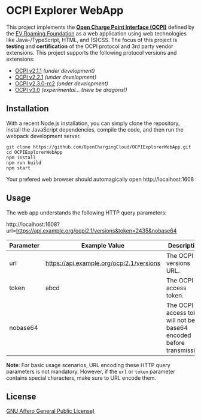 # OCPI Explorer WebApp

This project implements the [**Open Charge Point Interface (OCPI)**](https://github.com/ocpi/ocpi) defined by the [EV Roaming Foundation](https://evroaming.org) as a web application using web technologies like Java-/TypeScript, HTML, and (S)CSS. The focus of this project is **testing** and **certification** of the OCPI protocol and 3rd party vendor extensions. This project supports the following protocol versions and extensions:

- [OCPI v2.1.1](https://github.com/ocpi/ocpi/tree/release-2.1.1-bugfixes) *(under development)*
- [OCPI v2.2.1](https://github.com/ocpi/ocpi/tree/release-2.2.1-bugfixes) *(under development)*
- [OCPI v2.3.0-rc2](https://github.com/ocpi/ocpi/tree/develop-2.3.0) *(under development)*
- [OCPI v3.0](https://github.com/ocpi/ocpi/tree/develop-3.0) *(experimental... there be dragons!)*


## Installation

With a recent Node.js installation, you can simply clone the repository, install the JavaScript dependencies, compile the code, and then run the webpack development server.

```
git clone https://github.com/OpenChargingCloud/OCPIExplorerWebApp.git
cd OCPIExplorerWebApp
npm install
npm run build
npm start
```

Your prefered web browser should automagically open http://localhost:1608


## Usage

The web app understands the following HTTP query parameters:

http://localhost:1608?url=https://api.example.org/ocpi2.1/versions&token=2435&nobase64


| Parameter | Example Value                            | Description                                                           |
|-----------|------------------------------------------|-----------------------------------------------------------------------|
| url       | https://api.example.org/ocpi2.1/versions | The OCPI versions URL.                                                |
| token     | abcd                                     | The OCPI access token.                                                |
| nobase64  |                                          | The OCPI access token will not be base64 encoded before transmission. |


**Note**: For basic usage scenarios, URL encoding these HTTP query parameters is not mandatory.
However, if the `url` or `token` parameter contains special characters, make sure to URL encode them.


## License

[GNU Affero General Public License)](LICENSE)
